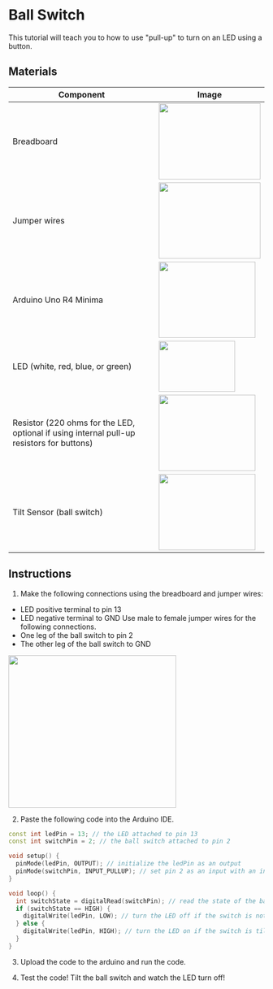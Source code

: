 # Ball Switch
This tutorial will teach you to how to use "pull-up" to turn on an LED using a button.

## Materials
| Component                                   | Image                                                                                          |
|---------------------------------------------|------------------------------------------------------------------------------------------------|
| Breadboard                                  | <img src="/img/docs/UNO-R4-Starter-Kit/breadboard.webp" width="200" height="150" />       |
| Jumper wires                                | <img src="/img/docs/UNO-R4-Starter-Kit/jumper-wires.webp" width="200" height="150" />       |
| Arduino Uno R4 Minima                       | <img src="/img/docs/UNO-R4-Starter-Kit/arduino-r4-minima.webp" width="190" height="150" />               |
| LED (white, red, blue, or green)            | <img src="/img/docs/UNO-R4-Starter-Kit/LED.jpg" width="150" height="100" />                    |
| Resistor (220 ohms for the LED, optional if using internal pull-up resistors for buttons) | <img src="/img/docs/UNO-R4-Starter-Kit/resistors.webp" width="190" height="150" />              |
| Tilt Sensor (ball switch)                   | <img src="/img/docs/UNO-R4-Starter-Kit/ball-switch.webp" width="190" height="150" />            |

## Instructions
1. Make the following connections using the breadboard and jumper wires:
- LED positive terminal to pin 13
- LED negative terminal to GND
Use male to female jumper wires for the following connections.
- One leg of the ball switch to pin 2
- The other leg of the ball switch to GND
<img src="/img/docs/UNO-R4-Starter-Kit/Ball-Switch.png" width="330" height="300" />

2. Paste the following code into the Arduino IDE.
```cpp
const int ledPin = 13; // the LED attached to pin 13
const int switchPin = 2; // the ball switch attached to pin 2

void setup() {
  pinMode(ledPin, OUTPUT); // initialize the ledPin as an output
  pinMode(switchPin, INPUT_PULLUP); // set pin 2 as an input with an internal pull-up resistor
}

void loop() {
  int switchState = digitalRead(switchPin); // read the state of the ball switch
  if (switchState == HIGH) {
    digitalWrite(ledPin, LOW); // turn the LED off if the switch is not tilted
  } else {
    digitalWrite(ledPin, HIGH); // turn the LED on if the switch is tilted
  }
}

```

3. Upload the code to the arduino and run the code.

4. Test the code! Tilt the ball switch and watch the LED turn off!